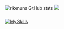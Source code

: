 ![rikenuns GitHub stats](https://github-readme-stats.vercel.app/api?username=rikenuns&show_icons=true&theme=tokyonight&locale=pt-br)
![](http://github-profile-summary-cards.vercel.app/api/cards/repos-per-language?username=rikenuns&theme=dark) 

##


[![My Skills](https://skillicons.dev/icons?i=js,html,css,express,nodejs,vscode)](https://skillicons.dev)
